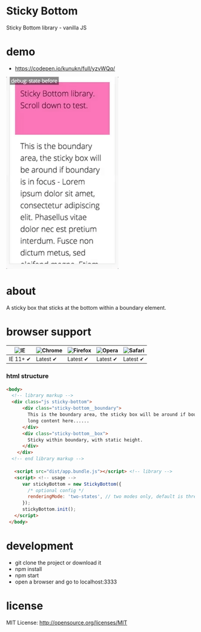 # Sticky Bottom
Sticky Bottom library - vanilla JS

# demo
* https://codepen.io/kunukn/full/yzvWQq/

<img src="https://github.com/kunukn/sticky-bottom/blob/master/media/sticky-bottom.gif?raw=true" width="300">

# about
A sticky box that sticks at the bottom within a boundary element.

# browser support

![IE](https://cloud.githubusercontent.com/assets/398893/3528325/20373e76-078e-11e4-8e3a-1cb86cf506f0.png) | ![Chrome](https://cloud.githubusercontent.com/assets/398893/3528328/23bc7bc4-078e-11e4-8752-ba2809bf5cce.png) | ![Firefox](https://cloud.githubusercontent.com/assets/398893/3528329/26283ab0-078e-11e4-84d4-db2cf1009953.png) | ![Opera](https://cloud.githubusercontent.com/assets/398893/3528330/27ec9fa8-078e-11e4-95cb-709fd11dac16.png) | ![Safari](https://cloud.githubusercontent.com/assets/398893/3528331/29df8618-078e-11e4-8e3e-ed8ac738693f.png)
--- | --- | --- | --- | --- |
IE 11+ ✔ | Latest ✔ | Latest ✔ | Latest ✔ | Latest ✔ |


### html structure

```html
<body>
  <!-- library markup -->
  <div class="js sticky-bottom">
      <div class="sticky-bottom__boundary">
        This is the boundary area, the sticky box will be around if boundary is in focus - Lorem ipsum dolor sit amet, consectetur
        long content here......
      </div>
      <div class="sticky-bottom__box">
        Sticky within boundary, with static height.
      </div>
    </div>
  <!-- end library markup -->
                
   <script src="dist/app.bundle.js"></script> <!-- library -->
   <script> <!-- usage -->
      var stickyBottom = new StickyBottom({
        /* optional config */        
        renderingMode: 'two-states', // two modes only, default is three-states
      });
      stickyBottom.init();
   </script> 
 </body>
```


# development
* git clone the project or download it
* npm install
* npm start
* open a browser and go to localhost:3333


# license

MIT License: http://opensource.org/licenses/MIT
